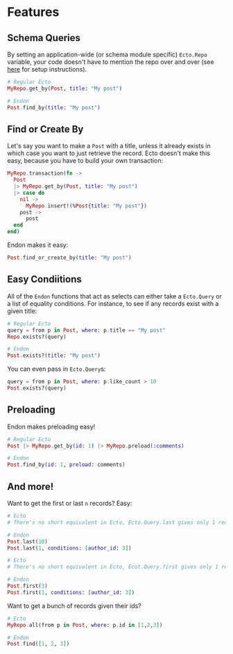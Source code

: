 # Features

## Schema Queries
By setting an application-wide (or schema module specific) `Ecto.Repo` variable, your code doesn't have to mention the repo over and over (see [here](../README.md#configuration) for setup instructions).

```elixir
# Regular Ecto
MyRepo.get_by(Post, title: "My post")

# Endon
Post.find_by(title: "My post")
```

## Find or Create By
Let's say you want to make a `Post` with a title, unless it already exists in which case you want to just retrieve the record.  Ecto doesn't make this easy, because you have to build your own transaction:

```elixir
MyRepo.transaction(fn ->
  Post
  |> MyRepo.get_by(Post, title: "My post")
  |> case do
    nil ->
      MyRepo.insert!(%Post{title: "My post"})
    post ->
      post
  end
end)
```

Endon makes it easy:

```elixir
Post.find_or_create_by(title: "My post")
```

## Easy Condiitions
All of the `Endon` functions that act as selects can either take a `Ecto.Query` or a list of equality conditions.  For instance, to see if any records exist with a given title:

```elixir
# Regular Ecto
query = from p in Post, where: p.title == "My post"
Repo.exists?(query)

# Endon
Post.exists?(title: "My post")
```

You can even pass in `Ecto.Query`s:
```elixir
query = from p in Post, where: p.like_count > 10
Post.exists?(query)
```

## Preloading
Endon makes preloading easy!

```elixir
# Regular Ecto
Post |> MyRepo.get_by(id: 1) |> MyRepo.preload(:comments)

# Endon
Post.find_by(id: 1, preload: comments)
```

## And more!
Want to get the first or last `n` records?  Easy:

```elixir
# Ecto
# There's no short equivalent in Ecto, Ecto.Query.last gives only 1 record

# Endon
Post.last(10)
Post.last(1, conditions: [author_id: 3])

# Ecto
# There's no short equivalent in Ecto, Ecot.Query.first gives only 1 record

# Endon
Post.first(3)
Post.first(1, conditions: [author_id: 3])
```

Want to get a bunch of records given their ids?

```elixir
# Ecto
MyRepo.all(from p in Post, where: p.id in [1,2,3])

# Endon
Post.find([1, 2, 3])
```

